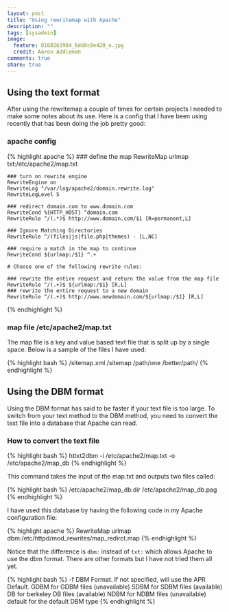 ```yaml
---
layout: post
title: "Using rewritemap with Apache"
description: ""
tags: [sysadmin]
image:
  feature: 8160263904_6dd8c8e420_o.jpg
  credit: Aaron Addleman
comments: true
share: true
---
```


## Using the text format

After using the rewritemap a couple of times for certain projects I needed to make some notes about its use. Here is a config that I have been using recently that has been doing the job pretty good:

### apache config

{% highlight apache %}
    ### define the map
    RewriteMap urlmap txt:/etc/apache2/map.txt

    ### turn on rewrite engine
    RewriteEngine on
    RewriteLog "/var/log/apache2/domain.rewrite.log"
    RewriteLogLevel 5

    ### redirect domain.com to www.domain.com
    RewriteCond %{HTTP_HOST} ^domain.com
    RewriteRule ^/(.*)$ http://www.domain.com/$1 [R=permanent,L]

    ### Ignore Matching Directories
    RewriteRule ^/(files|js|file.php|themes) - [L,NC]

    ### require a match in the map to continue
    RewriteCond ${urlmap:/$1} ^.+

    # Choose one of the following rewrite rules:

    ### rewrite the entire request and return the value from the map file
    RewriteRule ^/(.+)$ ${urlmap:/$1} [R,L]
    ### rewrite the entire request to a new domain
    RewriteRule ^/(.+)$ http://www.newdomain.com/${urlmap:/$1} [R,L]
{% endhighlight %}

### map file /etc/apache2/map.txt

The map file is a key and value based text file that is split up by a single space. Below is a sample of the files I have used:

{% highlight bash %}
    /sitemap.xml /sitemap
    /path/one /better/path/
{% endhighlight %}

## Using the DBM format

Using the DBM format has said to be faster if your text file is too large. To switch from your text method to the DBM method, you need to convert the text file into a database that Apache can read.

### How to convert the text file

{% highlight bash %}
    httxt2dbm -i /etc/apache2/map.txt -o /etc/apache2/map_db
{% endhighlight %}

This command takes the input of the map.txt and outputs two files called:

{% highlight bash %}
    /etc/apache2/map_db.dir
    /etc/apache2/map_db.pag
{% endhighlight %}

I have used this database by having the following code in my Apache configuration file:

{% highlight apache %}
    RewriteMap urlmap dbm:/etc/httpd/mod_rewrites/map_redirct.map
{% endhighlight %}

Notice that the difference is `dbm:` instead of `txt:` which allows Apache to use the dbm format. There are other formats but I have not tried them all yet.

{% highlight bash %}
    -f    DBM Format.  If not specified, will use the APR Default.
           GDBM for GDBM files (unavailable)
           SDBM for SDBM files (available)
           DB   for berkeley DB files (available)
           NDBM for NDBM files (unavailable)
           default for the default DBM type
{% endhighlight %}